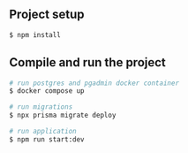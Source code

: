 ## Project setup

```bash
$ npm install
```

## Compile and run the project

```bash
# run postgres and pgadmin docker container
$ docker compose up

# run migrations 
$ npx prisma migrate deploy

# run application
$ npm run start:dev
```
